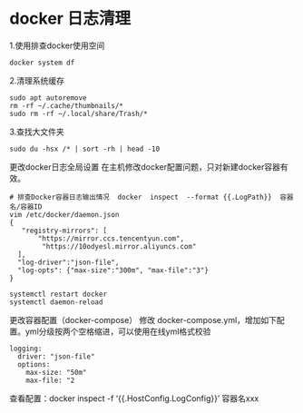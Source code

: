 # docker 日志清理

1.使用排查docker使用空间

```
docker system df 
```

2.清理系统缓存

```
sudo apt autoremove
rm -rf ~/.cache/thumbnails/*
sudo rm -rf ~/.local/share/Trash/*
```

3.查找大文件夹

```
sudo du -hsx /* | sort -rh | head -10
```

更改docker日志全局设置
在主机修改docker配置问题，只对新建docker容器有效。

```shell 
# 排查Docker容器日志输出情况  docker  inspect  --format {{.LogPath}}  容器名/容器ID   
vim /etc/docker/daemon.json
{
   "registry-mirrors": [
       "https://mirror.ccs.tencentyun.com",
        "https://10odyesl.mirror.aliyuncs.com"
  ],
  "log-driver":"json-file",
  "log-opts": {"max-size":"300m", "max-file":"3"}
}

systemctl restart docker
systemctl daemon-reload 

```

更改容器配置（docker-compose）
修改 docker-compose.yml，增加如下配置。yml分级按两个空格缩进，可以使用在线yml格式校验

    logging:
      driver: "json-file"
      options:
        max-size: "50m"
        max-file: "2
查看配置：docker inspect -f ‘{{.HostConfig.LogConfig}}’ 容器名xxx